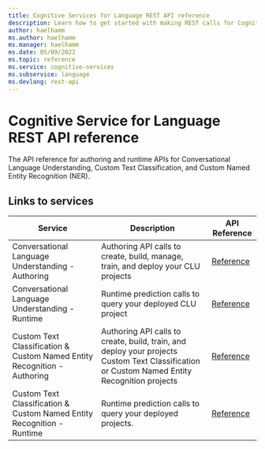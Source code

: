 ```yaml
---
title: Cognitive Services for Language REST API reference
description: Learn how to get started with making REST calls for Cognitive Services for Language
author: haelhamm
ms.author: haelhamm
ms.manager: haelhamm
ms.date: 05/09/2022
ms.topic: reference
ms.service: cognitive-services
ms.subservice: language
ms.devlang: rest-api
---
```


# Cognitive Service for Language REST API reference

The API reference for authoring and runtime APIs for Conversational Language Understanding, Custom Text Classification, and Custom Named Entity Recognition (NER).

## Links to services

|Service|Description|API Reference|
|--|--|--|
|Conversational Language Understanding - Authoring|Authoring API calls to create, build, manage, train, and deploy your CLU projects|[Reference](/docs-ref-autogen/language/conversationalanalysisauthoring/Conversational-Analysis-Authoring.yml)|
|Conversational Language Understanding - Runtime|Runtime prediction calls to query your deployed CLU project|[Reference](/docs-ref-autogen/language/conversationalanalysisruntime/Conversation-Analysis/Analyze-Conversation.yml)|
|Custom Text Classification & Custom Named Entity Recognition - Authoring|Authoring API calls to create, build, train, and deploy your projects Custom Text Classification or Custom Named Entity Recognition projects|[Reference](/docs-ref-autogen/language/textanalysisauthoring/Text-Analysis-Authoring.yml)|
|Custom Text Classification & Custom Named Entity Recognition - Runtime|Runtime prediction calls to query your deployed projects.|[Reference](/docs-ref-autogen/language/textanalysisruntime/Analyze-Text.yml)|
